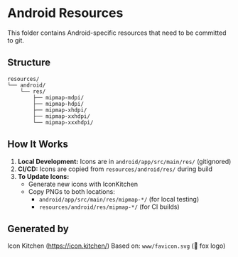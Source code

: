 # Android Resources

This folder contains Android-specific resources that need to be committed to git.

## Structure

```
resources/
└── android/
    └── res/
        ├── mipmap-mdpi/
        ├── mipmap-hdpi/
        ├── mipmap-xhdpi/
        ├── mipmap-xxhdpi/
        └── mipmap-xxxhdpi/
```

## How It Works

1. **Local Development:** Icons are in `android/app/src/main/res/` (gitignored)
2. **CI/CD:** Icons are copied from `resources/android/res/` during build
3. **To Update Icons:** 
   - Generate new icons with IconKitchen
   - Copy PNGs to both locations:
     - `android/app/src/main/res/mipmap-*/` (for local testing)
     - `resources/android/res/mipmap-*/` (for CI builds)

## Generated by

Icon Kitchen (https://icon.kitchen/)
Based on: `www/favicon.svg` (🦊 fox logo)
